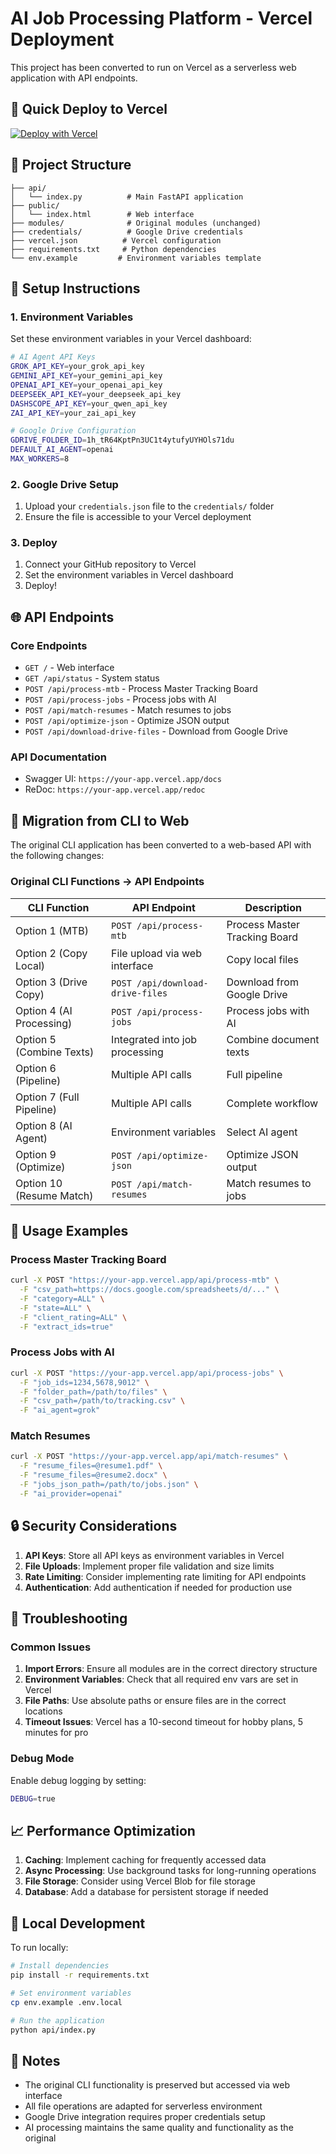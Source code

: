 # AI Job Processing Platform - Vercel Deployment

This project has been converted to run on Vercel as a serverless web application with API endpoints.

## 🚀 Quick Deploy to Vercel

[![Deploy with Vercel](https://vercel.com/button)](https://vercel.com/new/clone?repository-url=https://github.com/your-username/your-repo)

## 📁 Project Structure

```
├── api/
│   └── index.py          # Main FastAPI application
├── public/
│   └── index.html        # Web interface
├── modules/              # Original modules (unchanged)
├── credentials/          # Google Drive credentials
├── vercel.json          # Vercel configuration
├── requirements.txt     # Python dependencies
└── env.example         # Environment variables template
```

## 🔧 Setup Instructions

### 1. Environment Variables

Set these environment variables in your Vercel dashboard:

```bash
# AI Agent API Keys
GROK_API_KEY=your_grok_api_key
GEMINI_API_KEY=your_gemini_api_key
OPENAI_API_KEY=your_openai_api_key
DEEPSEEK_API_KEY=your_deepseek_api_key
DASHSCOPE_API_KEY=your_qwen_api_key
ZAI_API_KEY=your_zai_api_key

# Google Drive Configuration
GDRIVE_FOLDER_ID=1h_tR64KptPn3UC1t4ytufyUYHOls71du
DEFAULT_AI_AGENT=openai
MAX_WORKERS=8
```

### 2. Google Drive Setup

1. Upload your `credentials.json` file to the `credentials/` folder
2. Ensure the file is accessible to your Vercel deployment

### 3. Deploy

1. Connect your GitHub repository to Vercel
2. Set the environment variables in Vercel dashboard
3. Deploy!

## 🌐 API Endpoints

### Core Endpoints

- `GET /` - Web interface
- `GET /api/status` - System status
- `POST /api/process-mtb` - Process Master Tracking Board
- `POST /api/process-jobs` - Process jobs with AI
- `POST /api/match-resumes` - Match resumes to jobs
- `POST /api/optimize-json` - Optimize JSON output
- `POST /api/download-drive-files` - Download from Google Drive

### API Documentation

- Swagger UI: `https://your-app.vercel.app/docs`
- ReDoc: `https://your-app.vercel.app/redoc`

## 🔄 Migration from CLI to Web

The original CLI application has been converted to a web-based API with the following changes:

### Original CLI Functions → API Endpoints

| CLI Function | API Endpoint | Description |
|-------------|--------------|-------------|
| Option 1 (MTB) | `POST /api/process-mtb` | Process Master Tracking Board |
| Option 2 (Copy Local) | File upload via web interface | Copy local files |
| Option 3 (Drive Copy) | `POST /api/download-drive-files` | Download from Google Drive |
| Option 4 (AI Processing) | `POST /api/process-jobs` | Process jobs with AI |
| Option 5 (Combine Texts) | Integrated into job processing | Combine document texts |
| Option 6 (Pipeline) | Multiple API calls | Full pipeline |
| Option 7 (Full Pipeline) | Multiple API calls | Complete workflow |
| Option 8 (AI Agent) | Environment variables | Select AI agent |
| Option 9 (Optimize) | `POST /api/optimize-json` | Optimize JSON output |
| Option 10 (Resume Match) | `POST /api/match-resumes` | Match resumes to jobs |

## 🎯 Usage Examples

### Process Master Tracking Board

```bash
curl -X POST "https://your-app.vercel.app/api/process-mtb" \
  -F "csv_path=https://docs.google.com/spreadsheets/d/..." \
  -F "category=ALL" \
  -F "state=ALL" \
  -F "client_rating=ALL" \
  -F "extract_ids=true"
```

### Process Jobs with AI

```bash
curl -X POST "https://your-app.vercel.app/api/process-jobs" \
  -F "job_ids=1234,5678,9012" \
  -F "folder_path=/path/to/files" \
  -F "csv_path=/path/to/tracking.csv" \
  -F "ai_agent=grok"
```

### Match Resumes

```bash
curl -X POST "https://your-app.vercel.app/api/match-resumes" \
  -F "resume_files=@resume1.pdf" \
  -F "resume_files=@resume2.docx" \
  -F "jobs_json_path=/path/to/jobs.json" \
  -F "ai_provider=openai"
```

## 🔒 Security Considerations

1. **API Keys**: Store all API keys as environment variables in Vercel
2. **File Uploads**: Implement proper file validation and size limits
3. **Rate Limiting**: Consider implementing rate limiting for API endpoints
4. **Authentication**: Add authentication if needed for production use

## 🐛 Troubleshooting

### Common Issues

1. **Import Errors**: Ensure all modules are in the correct directory structure
2. **Environment Variables**: Check that all required env vars are set in Vercel
3. **File Paths**: Use absolute paths or ensure files are in the correct locations
4. **Timeout Issues**: Vercel has a 10-second timeout for hobby plans, 5 minutes for pro

### Debug Mode

Enable debug logging by setting:
```bash
DEBUG=true
```

## 📈 Performance Optimization

1. **Caching**: Implement caching for frequently accessed data
2. **Async Processing**: Use background tasks for long-running operations
3. **File Storage**: Consider using Vercel Blob for file storage
4. **Database**: Add a database for persistent storage if needed

## 🔄 Local Development

To run locally:

```bash
# Install dependencies
pip install -r requirements.txt

# Set environment variables
cp env.example .env.local

# Run the application
python api/index.py
```

## 📝 Notes

- The original CLI functionality is preserved but accessed via web interface
- All file operations are adapted for serverless environment
- Google Drive integration requires proper credentials setup
- AI processing maintains the same quality and functionality as the original



